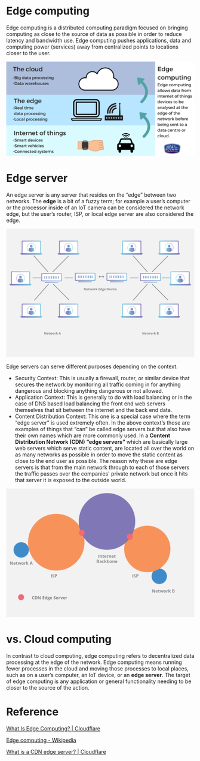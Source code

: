 # Edge computing

Edge computing is a distributed computing paradigm focused on bringing computing as close to the source of data as possible in order to reduce latency and bandwidth use. Edge computing pushes applications, data and computing power (services) away from centralized points to locations closer to the user.

![](images/Untitled-27fd0d27-4cbb-4ef4-be81-483d12f4ec02.png)

# Edge server

An edge server is any server that resides on the “edge” between two networks. The **edge** is a bit of a fuzzy term; for example a user’s computer or the processor inside of an IoT camera can be considered the network edge, but the user’s router, ISP, or local edge server are also considered the edge.

![](images/Untitled-a3e573d7-c654-4426-95d9-6d6c12743207.png)

Edge servers can serve different purposes depending on the context.

- Security Context: This is usually a firewall, router, or similar device that secures the network by monitoring all traffic coming in for anything dangerous and blocking anything dangerous or not allowed.
- Application Context: This is generally to do with load balancing or in the case of DNS based load balancing the front end web servers themselves that sit between the internet and the back end data.
- Content Distribution Context: This one is a special case where the term “edge server” is used extremely often. In the above context’s those are examples of things that “can” be called edge servers but that also have their own names which are more commonly used. In a **Content Distribution Network (CDN) “edge servers”** which are basically large web servers which serve static content, are located all over the world on as many networks as possible in order to move the static content as close to the end user as possible. The reason why these are edge servers is that from the main network through to each of those servers the traffic passes over the companies' private network but once it hits that server it is exposed to the outside world.

![](images/Untitled-59b3afd5-abe1-4374-92eb-88598c230669.png)

# vs. Cloud computing

In contrast to cloud computing, edge computing refers to decentralized data processing at the edge of the network. Edge computing means running fewer processes in the cloud and moving those processes to local places, such as on a user’s computer, an IoT device, or an **edge server**. The target of edge computing is any application or general functionality needing to be closer to the source of the action. 

# Reference

[What Is Edge Computing? | Cloudflare](https://www.cloudflare.com/learning/serverless/glossary/what-is-edge-computing/)

[Edge computing - Wikipedia](https://en.wikipedia.org/wiki/Edge_computing)

[](https://www.quora.com/What-is-an-edge-server)

[What is a CDN edge server? | Cloudflare](https://www.cloudflare.com/learning/cdn/glossary/edge-server/)